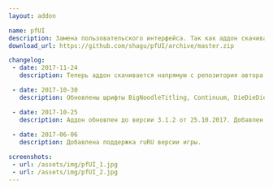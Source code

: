 ```yaml
---
layout: addon

name: pfUI
description: Замена пользовательского интерфейса. Так как аддон скачивается напрямую с репозитория автора, советуем обновлять его хотя бы раз в месяц, чтобы иметь самую свежую версию. ВНИМАНИЕ: в названии папки нужно удалить приписку "-master"
download_url: https://github.com/shagu/pfUI/archive/master.zip

changelog:
 - date: 2017-11-24
   description: Теперь аддон скачивается напрямую с репозитория автора. 

 - date: 2017-10-30
   description: Обновлены шрифты BigNoodleTitling, Continuum, DieDieDie. Теперь они поддерживают кириллические символы.

 - date: 2017-10-25
   description: Аддон обновлен до версии 3.1.2 от 25.10.2017. Добавлен шрифт BigNoodleTitling с поддержкой кириллицы.
   
 - date: 2017-06-06
   description: Добавлена поддержка ruRU версии игры.

screenshots:
 - url: /assets/img/pfUI_1.jpg
 - url: /assets/img/pfUI_2.jpg
---
```

